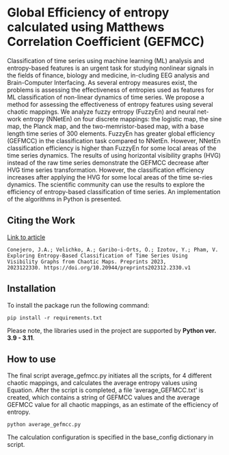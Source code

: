 # Global Efficiency of entropy calculated using Matthews Correlation Coefficient (GEFMCC)

Classification of time series using machine learning (ML) 
analysis and entropy-based features is an urgent task for 
studying nonlinear signals in the fields of finance, biology 
and medicine, in-cluding EEG analysis and Brain-Computer 
Interfacing. As several entropy measures exist, the problems 
is assessing the effectiveness of entropies used as features 
for ML classification of non-linear dynamics of time series. 
We propose a method for assessing the effectiveness of entropy 
features using several chaotic mappings. We analyze fuzzy 
entropy (FuzzyEn) and neural net-work entropy (NNetEn) on four 
discrete mappings: the logistic map, the sine map, the Planck 
map, and the two-memristor-based map, with a base length time 
series of 300 elements. FuzzyEn has greater global efficiency 
(GEFMCC) in the classification task compared to NNetEn. 
However, NNetEn classification efficiency is higher than 
FuzzyEn for some local areas of the time series dynamics. 
The results of using horizontal visibility graphs (HVG) 
instead of the raw time series demonstrate the GEFMCC decrease
after HVG time series transformation. However,  the classification 
efficiency increases after applying the HVG for some local areas of 
the time se-ries dynamics. The scientific community can use the 
results to explore the efficiency of entropy-based classification 
of time series. An implementation of the algorithms in Python is 
presented.

## Citing the Work

[Link to article](https://www.preprints.org/manuscript/202312.2330 "preprints.org")

```shell
Conejero, J.A.; Velichko, A.; Garibo-i-Orts, Ò.; Izotov, Y.; Pham, V. 
Exploring Entropy-Based Classification of Time Series Using 
Visibility Graphs from Chaotic Maps. Preprints 2023, 
2023122330. https://doi.org/10.20944/preprints202312.2330.v1
```

## Installation

To install the package run the following command:
```shell
pip install -r requirements.txt
```
Please note, the libraries used in the project are supported by **Python ver. 3.9 - 3.11**.

## How to use

The final script average_gefmcc.py initiates all the scripts,
for 4 different chaotic mappings, and calculates the average
entropy values using Equation. After the script is completed,
a file ‘average_GEFMCC.txt’ is created, which contains a 
string of GEFMCC values and the average GEFMCC value for 
all chaotic mappings, as an estimate of the efficiency of 
entropy.
```shell
python average_gefmcc.py
```
The calculation configuration is specified in the base_config dictionary in script.